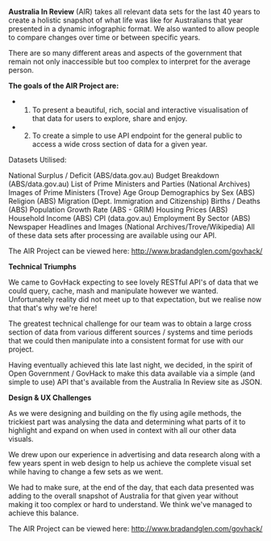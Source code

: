 **Australia In Review** (AIR) takes all relevant data sets for the last 40 years to create a holistic snapshot of what life was like for Australians that year presented in a dynamic infographic format. We also wanted to allow people to compare changes over time or between specific years.

There are so many different areas and aspects of the government that remain not only inaccessible but too complex to interpret for the average person.

**The goals of the AIR Project are:**

+ 1) To present a beautiful, rich, social and interactive visualisation of that data for users to explore, share and enjoy.
+ 2) To create a simple to use API endpoint for the general public to access a wide cross section of data for a given year.

Datasets Utilised:

National Surplus / Deficit (ABS/data.gov.au)
Budget Breakdown (ABS/data.gov.au)
List of Prime Ministers and Parties (National Archives)
Images of Prime Ministers (Trove)
Age Group Demographics by Sex (ABS)
Religion (ABS)
Migration (Dept. Immigration and Citizenship)
Births / Deaths (ABS)
Population Growth Rate (ABS - GRIM)
Housing Prices (ABS)
Household Income (ABS)
CPI (data.gov.au)
Employment By Sector (ABS)
Newspaper Headlines and Images (National Archives/Trove/Wikipedia)
All of these data sets after processing are available using our API.

The AIR Project can be viewed here: http://www.bradandglen.com/govhack/

**Technical Triumphs**

We came to GovHack expecting to see lovely RESTful API's of data that we could query, cache, mash and manipulate however we wanted. Unfortunately reality did not meet up to that expectation, but we realise now that that's why we're here!

The greatest technical challenge for our team was to obtain a large cross section of data from various different sources / systems and time periods that we could then manipulate into a consistent format for use with our project.

Having eventually achieved this late last night, we decided, in the spirit of Open Government / GovHack to make this data available via a simple (and simple to use) API that's available from the Australia In Review site as JSON.

**Design & UX Challenges**

As we were designing and building on the fly using agile methods, the trickiest part was analysing the data and determining what parts of it to highlight and expand on when used in context with all our other data visuals.

We drew upon our experience in advertising and data research along with a few years spent in web design to help us achieve the complete visual set while having to change a few sets as we went.

We had to make sure, at the end of the day, that each data presented was adding to the overall snapshot of Australia for that given year without making it too complex or hard to understand. We think we've managed to achieve this balance.

The AIR Project can be viewed here: http://www.bradandglen.com/govhack/